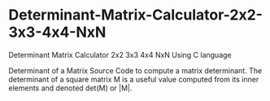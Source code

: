 # Determinant-Matrix-Calculator-2x2-3x3-4x4-NxN
Determinant Matrix Calculator 2x2 3x3 4x4 NxN Using C language


Determinant of a Matrix
Source Code to compute a matrix determinant. The determinant of a square matrix M is a useful value computed from its inner elements and denoted det(M) or |M|.